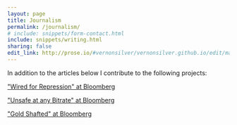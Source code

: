 ```yaml
---
layout: page
title: Journalism
permalink: /journalism/
# include: snippets/form-contact.html
include: snippets/writing.html
sharing: false
edit_link: http://prose.io/#vernonsilver/vernonsilver.github.io/edit/master/_data/writing.yaml
---
```

In addition to the articles below I contribute to the following projects:  

["Wired for Repression" at Bloomberg](http://topics.bloomberg.com/wired-for-repression/)

["Unsafe at any Bitrate" at Bloomberg](http://topics.bloomberg.com/unsafe-at-any-bitrate/)

["Gold Shafted" at Bloomberg](http://topics.bloomberg.com/gold-shafted/)

